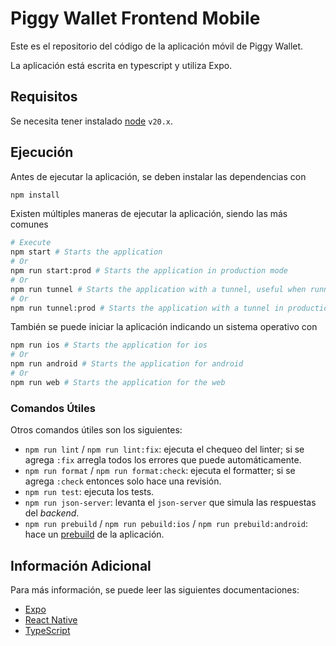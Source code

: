 # Piggy Wallet Frontend Mobile

Este es el repositorio del código de la aplicación móvil de Piggy Wallet.

La aplicación está escrita en typescript y utiliza Expo.

## Requisitos

Se necesita tener instalado [node](https://nodejs.org/en) `v20.x`.

## Ejecución

Antes de ejecutar la aplicación, se deben instalar las dependencias con

```sh
npm install
```

Existen múltiples maneras de ejecutar la aplicación, siendo las más comunes

```sh
# Execute
npm start # Starts the application
# Or
npm run start:prod # Starts the application in production mode
# Or
npm run tunnel # Starts the application with a tunnel, useful when running in wsl
# Or
npm run tunnel:prod # Starts the application with a tunnel in production mode
```

También se puede iniciar la aplicación indicando un sistema operativo con
```sh
npm run ios # Starts the application for ios
# Or
npm run android # Starts the application for android
# Or
npm run web # Starts the application for the web
```

### Comandos Útiles

Otros comandos útiles son los siguientes:
* `npm run lint` / `npm run lint:fix`: ejecuta el chequeo del linter; si se agrega `:fix` arregla todos los errores que puede automáticamente.
* `npm run format` / `npm run format:check`: ejecuta el formatter; si se agrega `:check` entonces solo hace una revisión.
* `npm run test`: ejecuta los tests.
* `npm run json-server`: levanta el `json-server` que simula las respuestas del *backend*.
* `npm run prebuild` / `npm run pebuild:ios` / `npm run prebuild:android`: hace un [prebuild](https://docs.expo.dev/workflow/prebuild/) de la aplicación.

## Información Adicional

Para más información, se puede leer las siguientes documentaciones:
* [Expo](https://docs.expo.dev/)
* [React Native](https://reactnative.dev/docs/getting-started)
* [TypeScript](https://www.typescriptlang.org/docs/)
